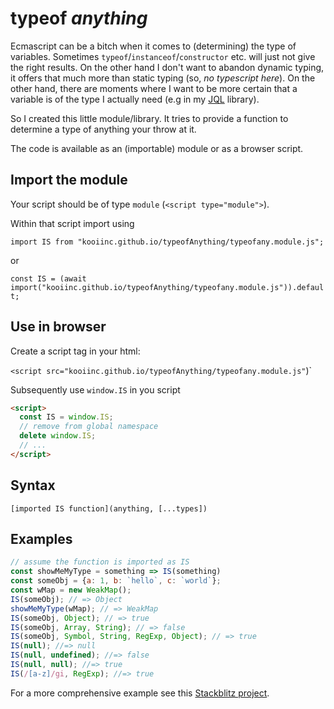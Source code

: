 # typeof *anything*

Ecmascript can be a bitch when it comes to (determining) the type of variables. Sometimes `typeof`/`instanceof`/`constructor` etc. will 
just not give the right results. On the other hand I don't want to abandon dynamic typing, it offers that much more than static typing 
(so, *no typescript here*). On the other hand, there are moments where I want to be more certain that a variable is of the type I actually 
need (e.g in my [JQL](https://github.com/KooiInc/JQL) library).

So I created this little module/library. It tries to provide a function to determine a type of anything your throw at it. 

The code is available as an (importable) module or as a browser script.

## Import the module

Your script should be of type `module` (`<script type="module">`).

Within that script import using

`import IS from "kooiinc.github.io/typeofAnything/typeofany.module.js";`

or 

`const IS = (await import("kooiinc.github.io/typeofAnything/typeofany.module.js")).default;`

## Use in browser

Create a script tag in your html:

`<script src="kooiinc.github.io/typeofAnything/typeofany.module.js"`)</script>`

Subsequently use `window.IS` in you script

```html
<script>
  const IS = window.IS;
  // remove from global namespace
  delete window.IS;
  // ...
</script>
```

## Syntax

`[imported IS function](anything, [...types])`


## Examples

```javascript
// assume the function is imported as IS
const showMeMyType = something => IS(something)
const someObj = {a: 1, b: `hello`, c: `world`};
const wMap = new WeakMap();
IS(someObj); // => Object
showMeMyType(wMap); // => WeakMap
IS(someObj, Object); // => true
IS(someObj, Array, String); // => false
IS(someObj, Symbol, String, RegExp, Object); // => true
IS(null); //=> null
IS(null, undefined); //=> false
IS(null, null); //=> true
IS(/[a-z]/gi, RegExp); //=> true
```

For a more comprehensive example see this [Stackblitz project](https://stackblitz.com/edit/js-a1ggb3?file=index.js).
